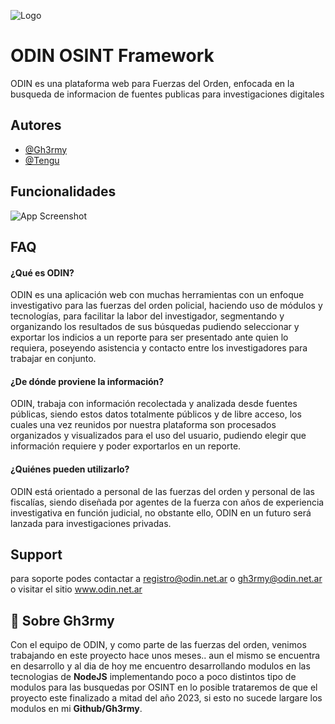 
![Logo](https://i.ibb.co/Czm2ZqX/68747470733a2f2f692e6962622e636f2f31643331564a522f70686f746f2d323032322d31322d31312d32332d31372d3135.png)


# ODIN OSINT Framework

ODIN es una plataforma web para Fuerzas del Orden, enfocada en la busqueda de informacion de fuentes publicas para investigaciones digitales


## Autores

- [@Gh3rmy](https://www.github.com/Gh3rmy/)
- [@Tengu](#)


## Funcionalidades

![App Screenshot](https://i.ibb.co/4RPRNmY/odin-ventajas.jpg)


## FAQ

#### ¿Qué es ODIN?

ODIN es una aplicación web con muchas herramientas con un enfoque investigativo para las fuerzas del orden policial, haciendo uso de módulos y tecnologías, para facilitar la labor del investigador, segmentando y organizando los resultados de sus búsquedas pudiendo seleccionar y exportar los indicios a un reporte para ser presentado ante quien lo requiera, poseyendo asistencia y contacto entre los investigadores para trabajar en conjunto.

#### ¿De dónde proviene la información?

ODIN, trabaja con información recolectada y analizada desde fuentes públicas, siendo estos datos totalmente públicos y de libre acceso, los cuales una vez reunidos por nuestra plataforma son procesados organizados y visualizados para el uso del usuario, pudiendo elegir que información requiere y poder exportarlos en un reporte.

#### ¿Quiénes pueden utilizarlo?

ODIN está orientado a personal de las fuerzas del orden y personal de las fiscalías, siendo diseñada por agentes de la fuerza con años de experiencia investigativa en función judicial, no obstante ello, ODIN en un futuro será lanzada para investigaciones privadas.


## Support

para soporte podes contactar a registro@odin.net.ar
o gh3rmy@odin.net.ar o visitar el sitio www.odin.net.ar

## 🚀 Sobre Gh3rmy

Con el equipo de ODIN, y como parte de las fuerzas del orden, venimos trabajando en este proyecto hace unos meses.. aun el mismo se encuentra en desarrollo y al dia de hoy me encuentro desarrollando modulos en las tecnologias de **NodeJS** implementando poco a poco distintos tipo de modulos para las busquedas por OSINT en lo posible trataremos de que el proyecto este finalizado a mitad del año 2023, si esto no sucede largare los modulos en mi **Github/Gh3rmy**. 
